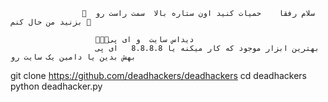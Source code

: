 
                    🌹  سلام رفقا    حمیات کنید اون ستاره بالا  سمت راست رو بزنید من حال کنم 🌹
                    
                       🌹🌹🌹دیداس سایت  و ای پی 
                       بهترین ابزار موجود که کار میکنه یا 8.8.8.8   ای پی بهش بدین یا دامین یک سایت رو 
   git clone https://github.com/deadhackers/deadhackers
   cd deadhackers
   python deadhacker.py
